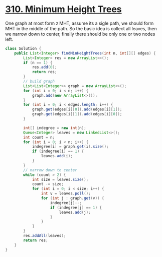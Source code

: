 # [310. Minimum Height Trees](https://leetcode.com/problems/minimum-height-trees/)

One graph at most form `2` MHT, assume its a sigle path, we should form MHT in the middle of the path. So the basic idea is collect all leaves, then we narrow down to center, finally there should be only one or two nodes left.

```java
class Solution {
    public List<Integer> findMinHeightTrees(int n, int[][] edges) {
        List<Integer> res = new ArrayList<>();
        if (n == 1) {
            res.add(0);
            return res;
        }
        // build graph
        List<List<Integer>> graph = new ArrayList<>();
        for (int i = 0; i < n; i++) {
            graph.add(new ArrayList<>());
        }
        for (int i = 0; i < edges.length; i++) {
            graph.get(edges[i][0]).add(edges[i][1]);
            graph.get(edges[i][1]).add(edges[i][0]);
        }

        int[] indegree = new int[n];
        Queue<Integer> leaves = new LinkedList<>();
        int count = n;
        for (int i = 0; i < n; i++) {
            indegree[i] = graph.get(i).size();
            if (indegree[i] == 1) {
                leaves.add(i);
            }
        }
        // narrow down to center
        while (count > 2) {
            int size = leaves.size();
            count -= size;
            for (int i = 0; i < size; i++) {
                int v = leaves.poll();
                for (int j : graph.get(v)) {
                    indegree[j]--;
                    if (indegree[j] == 1) {
                        leaves.add(j);
                    }
                }
            }
        }
        res.addAll(leaves);
        return res;
    }
}
```
